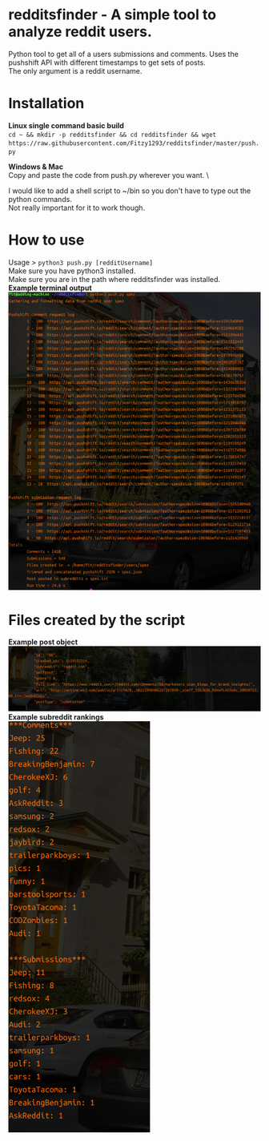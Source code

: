 # redditsfinder - A simple tool to analyze reddit users. 
Python tool to get all of a users submissions and comments. Uses the pushshift API with different timestamps to get sets of posts. \
The only argument is a reddit username. 

# Installation 
**Linux single command basic build**\
`cd ~ && mkdir -p redditsfinder && cd redditsfinder && wget https://raw.githubusercontent.com/Fitzy1293/redditsfinder/master/push.py`

**Windows & Mac**\
Copy and paste the code from push.py wherever you want. \

I would like to add a shell script to ~/bin so you don't have to type out the python commands.\
Not really important for it to work though.



# How to use
Usage > `python3 push.py [redditUsername]` \
Make sure you have python3 installed.\
Make sure you are in the path where redditsfinder was installed. \
**Example terminal output**\
![Alt text](runScript.png?raw=true "Optional Title")

# Files created by the script
**Example post object**
![Alt text](genericObject.png?raw=true "Optional Title") \
**Example subreddit rankings**\
![Alt text](rank.png?raw=true "Optional Title")

